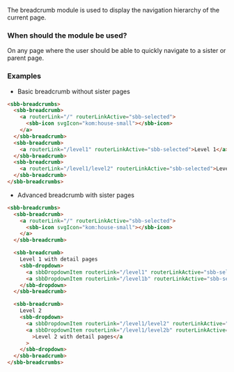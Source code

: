 The breadcrumb module is used to display the navigation hierarchy of the current page.

### When should the module be used?

On any page where the user should be able to quickly navigate to a sister or parent page.

### Examples

- Basic breadcrumb without sister pages

```html
<sbb-breadcrumbs>
  <sbb-breadcrumb>
    <a routerLink="/" routerLinkActive="sbb-selected">
      <sbb-icon svgIcon="kom:house-small"></sbb-icon>
    </a>
  </sbb-breadcrumb>
  <sbb-breadcrumb>
    <a routerLink="/level1" routerLinkActive="sbb-selected">Level 1</a>
  </sbb-breadcrumb>
  <sbb-breadcrumb>
    <a routerLink="/level1/level2" routerLinkActive="sbb-selected">Level 2</a>
  </sbb-breadcrumb>
</sbb-breadcrumbs>
```

- Advanced breadcrumb with sister pages

```html
<sbb-breadcrumbs>
  <sbb-breadcrumb>
    <a routerLink="/" routerLinkActive="sbb-selected">
      <sbb-icon svgIcon="kom:house-small"></sbb-icon>
    </a>
  </sbb-breadcrumb>

  <sbb-breadcrumb>
    Level 1 with detail pages
    <sbb-dropdown>
      <a sbbDropdownItem routerLink="/level1" routerLinkActive="sbb-selected">Level 1</a>
      <a sbbDropdownItem routerLink="/level1b" routerLinkActive="sbb-selected">Level 1b</a>
    </sbb-dropdown>
  </sbb-breadcrumb>

  <sbb-breadcrumb>
    Level 2
    <sbb-dropdown>
      <a sbbDropdownItem routerLink="/level1/level2" routerLinkActive="sbb-selected">Level 2</a>
      <a sbbDropdownItem routerLink="/level1/level2b" routerLinkActive="sbb-selected"
        >Level 2 with detail pages</a
      >
    </sbb-dropdown>
  </sbb-breadcrumb>
</sbb-breadcrumbs>
```
